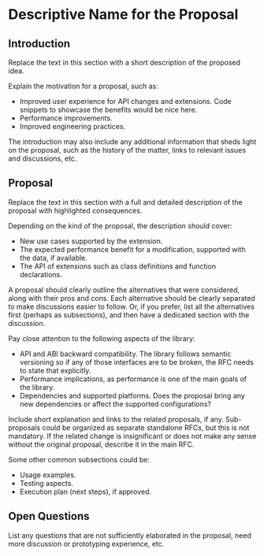# Descriptive Name for the Proposal

## Introduction

Replace the text in this section with a short description of the proposed idea.

Explain the motivation for a proposal, such as:
- Improved user experience for API changes and extensions. Code snippets to
  showcase the benefits would be nice here.
- Performance improvements.
- Improved engineering practices.

The introduction may also include any additional information that sheds light on
the proposal, such as the history of the matter, links to relevant issues and
discussions, etc.

## Proposal

Replace the text in this section with a full and detailed description of the proposal
with highlighted consequences.

Depending on the kind of the proposal, the description should cover:

- New use cases supported by the extension.
- The expected performance benefit for a modification, supported with the data, if available.
- The API of extensions such as class definitions and function declarations.

A proposal should clearly outline the alternatives that were considered, 
along with their pros and cons. Each alternative should be clearly separated 
to make discussions easier to follow. Or, if you prefer, list all the alternatives
first (perhaps as subsections), and then have a dedicated section with the discussion.

Pay close attention to the following aspects of the library:
- API and ABI backward compatibility. The library follows semantic versioning
  so if any of those interfaces are to be broken, the RFC needs to state that
  explicitly.
- Performance implications, as performance is one of the main goals of the library.
- Dependencies and supported platforms. Does the proposal bring any new
  dependencies or affect the supported configurations?

Include short explanation and links to the related proposals, if any.
Sub-proposals could be organized as separate standalone RFCs, but this is
not mandatory. If the related change is insignificant or does not make any sense
without the original proposal, describe it in the main RFC.

Some other common subsections could be:
- Usage examples.
- Testing aspects.
- Execution plan (next steps), if approved.

## Open Questions

List any questions that are not sufficiently elaborated in the proposal,
need more discussion or prototyping experience, etc.
